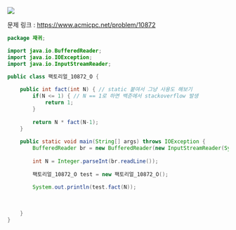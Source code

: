 ![](https://user-images.githubusercontent.com/74396651/156739296-d8267caf-de26-4e92-9c68-0e77c8cba6cd.png)



문제 링크 : https://www.acmicpc.net/problem/10872

```java
package 재귀;

import java.io.BufferedReader;
import java.io.IOException;
import java.io.InputStreamReader;

public class 팩토리얼_10872_O {
	
	public int fact(int N) { // static 붙여서 그냥 사용도 해보기
		if(N <= 1) { // N == 1로 하면 백준에서 stackoverflow 발생 
			return 1;
		}
		
		return N * fact(N-1);
	}
	
	public static void main(String[] args) throws IOException {
		BufferedReader br = new BufferedReader(new InputStreamReader(System.in));
		
		int N = Integer.parseInt(br.readLine());
		
		팩토리얼_10872_O test = new 팩토리얼_10872_O();
		
		System.out.println(test.fact(N));
		
		
	
	}
}

```

